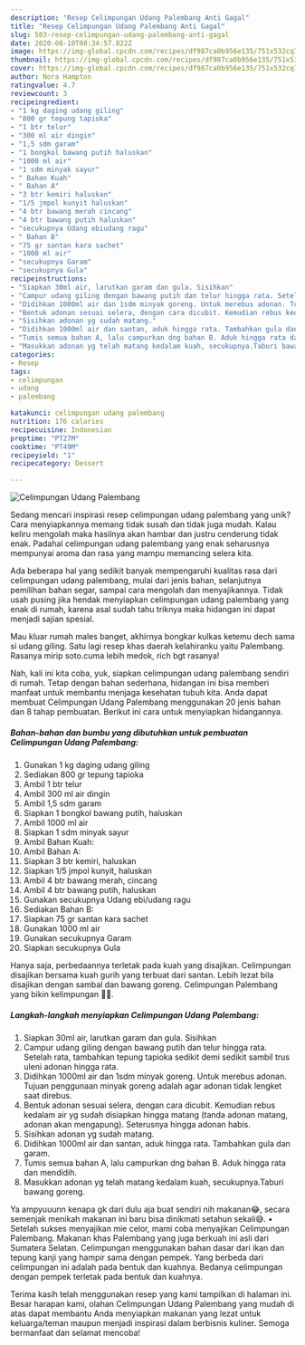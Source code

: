```yaml
---
description: "Resep Celimpungan Udang Palembang Anti Gagal"
title: "Resep Celimpungan Udang Palembang Anti Gagal"
slug: 503-resep-celimpungan-udang-palembang-anti-gagal
date: 2020-08-10T08:34:57.822Z
image: https://img-global.cpcdn.com/recipes/df987ca0b956e135/751x532cq70/celimpungan-udang-palembang-foto-resep-utama.jpg
thumbnail: https://img-global.cpcdn.com/recipes/df987ca0b956e135/751x532cq70/celimpungan-udang-palembang-foto-resep-utama.jpg
cover: https://img-global.cpcdn.com/recipes/df987ca0b956e135/751x532cq70/celimpungan-udang-palembang-foto-resep-utama.jpg
author: Nora Hampton
ratingvalue: 4.7
reviewcount: 3
recipeingredient:
- "1 kg daging udang giling"
- "800 gr tepung tapioka"
- "1 btr telur"
- "300 ml air dingin"
- "1,5 sdm garam"
- "1 bongkol bawang putih haluskan"
- "1000 ml air"
- "1 sdm minyak sayur"
- " Bahan Kuah"
- " Bahan A"
- "3 btr kemiri haluskan"
- "1/5 jmpol kunyit haluskan"
- "4 btr bawang merah cincang"
- "4 btr bawang putih haluskan"
- "secukupnya Udang ebiudang ragu"
- " Bahan B"
- "75 gr santan kara sachet"
- "1000 ml air"
- "secukupnya Garam"
- "secukupnya Gula"
recipeinstructions:
- "Siapkan 30ml air, larutkan garam dan gula. Sisihkan"
- "Campur udang giling dengan bawang putih dan telur hingga rata. Setelah rata, tambahkan tepung tapioka sedikit demi sedikit sambil trus uleni adonan hingga rata."
- "Didihkan 1000ml air dan 1sdm minyak goreng. Untuk merebus adonan. Tujuan penggunaan minyak goreng adalah agar adonan tidak lengket saat direbus."
- "Bentuk adonan sesuai selera, dengan cara dicubit. Kemudian rebus kedalam air yg sudah disiapkan hingga matang (tanda adonan matang, adonan akan mengapung). Seterusnya hingga adonan habis."
- "Sisihkan adonan yg sudah matang."
- "Didihkan 1000ml air dan santan, aduk hingga rata. Tambahkan gula dan garam."
- "Tumis semua bahan A, lalu campurkan dng bahan B. Aduk hingga rata dan mendidih."
- "Masukkan adonan yg telah matang kedalam kuah, secukupnya.Taburi bawang goreng."
categories:
- Resep
tags:
- celimpungan
- udang
- palembang

katakunci: celimpungan udang palembang 
nutrition: 176 calories
recipecuisine: Indonesian
preptime: "PT27M"
cooktime: "PT49M"
recipeyield: "1"
recipecategory: Dessert

---
```



![Celimpungan Udang Palembang](https://img-global.cpcdn.com/recipes/df987ca0b956e135/751x532cq70/celimpungan-udang-palembang-foto-resep-utama.jpg)

Sedang mencari inspirasi resep celimpungan udang palembang yang unik? Cara menyiapkannya memang tidak susah dan tidak juga mudah. Kalau keliru mengolah maka hasilnya akan hambar dan justru cenderung tidak enak. Padahal celimpungan udang palembang yang enak seharusnya mempunyai aroma dan rasa yang mampu memancing selera kita.

Ada beberapa hal yang sedikit banyak mempengaruhi kualitas rasa dari celimpungan udang palembang, mulai dari jenis bahan, selanjutnya pemilihan bahan segar, sampai cara mengolah dan menyajikannya. Tidak usah pusing jika hendak menyiapkan celimpungan udang palembang yang enak di rumah, karena asal sudah tahu triknya maka hidangan ini dapat menjadi sajian spesial.

Mau kluar rumah males banget, akhirnya bongkar kulkas ketemu dech sama si udang giling. Satu lagi resep khas daerah kelahiranku yaitu Palembang. Rasanya mirip soto.cuma lebih medok, rich bgt rasanya!


Nah, kali ini kita coba, yuk, siapkan celimpungan udang palembang sendiri di rumah. Tetap dengan bahan sederhana, hidangan ini bisa memberi manfaat untuk membantu menjaga kesehatan tubuh kita. Anda dapat membuat Celimpungan Udang Palembang menggunakan 20 jenis bahan dan 8 tahap pembuatan. Berikut ini cara untuk menyiapkan hidangannya.

<!--inarticleads1-->

##### Bahan-bahan dan bumbu yang dibutuhkan untuk pembuatan Celimpungan Udang Palembang:

1. Gunakan 1 kg daging udang giling
1. Sediakan 800 gr tepung tapioka
1. Ambil 1 btr telur
1. Ambil 300 ml air dingin
1. Ambil 1,5 sdm garam
1. Siapkan 1 bongkol bawang putih, haluskan
1. Ambil 1000 ml air
1. Siapkan 1 sdm minyak sayur
1. Ambil  Bahan Kuah:
1. Ambil  Bahan A:
1. Siapkan 3 btr kemiri, haluskan
1. Siapkan 1/5 jmpol kunyit, haluskan
1. Ambil 4 btr bawang merah, cincang
1. Ambil 4 btr bawang putih, haluskan
1. Gunakan secukupnya Udang ebi/udang ragu
1. Sediakan  Bahan B:
1. Siapkan 75 gr santan kara sachet
1. Gunakan 1000 ml air
1. Gunakan secukupnya Garam
1. Siapkan secukupnya Gula


Hanya saja, perbedaannya terletak pada kuah yang disajikan. Celimpungan disajikan bersama kuah gurih yang terbuat dari santan. Lebih lezat bila disajikan dengan sambal dan bawang goreng. Celimpungan Palembang yang bikin kelimpungan 🤪😋. 

<!--inarticleads2-->

##### Langkah-langkah menyiapkan Celimpungan Udang Palembang:

1. Siapkan 30ml air, larutkan garam dan gula. Sisihkan
1. Campur udang giling dengan bawang putih dan telur hingga rata. Setelah rata, tambahkan tepung tapioka sedikit demi sedikit sambil trus uleni adonan hingga rata.
1. Didihkan 1000ml air dan 1sdm minyak goreng. Untuk merebus adonan. Tujuan penggunaan minyak goreng adalah agar adonan tidak lengket saat direbus.
1. Bentuk adonan sesuai selera, dengan cara dicubit. Kemudian rebus kedalam air yg sudah disiapkan hingga matang (tanda adonan matang, adonan akan mengapung). Seterusnya hingga adonan habis.
1. Sisihkan adonan yg sudah matang.
1. Didihkan 1000ml air dan santan, aduk hingga rata. Tambahkan gula dan garam.
1. Tumis semua bahan A, lalu campurkan dng bahan B. Aduk hingga rata dan mendidih.
1. Masukkan adonan yg telah matang kedalam kuah, secukupnya.Taburi bawang goreng.


Ya ampyuuunn kenapa gk dari dulu aja buat sendiri nih makanan😂, secara semenjak menikah makanan ini baru bisa dinikmati setahun sekali😅. • Setelah sukses menyajikan mie celor, mami coba menyajikan Celimpungan Palembang. Makanan khas Palembang yang juga berkuah ini asli dari Sumatera Selatan. Celimpungan menggunakan bahan dasar dari ikan dan tepung kanji yang hampir sama dengan pempek. Yang berbeda dari celimpungan ini adalah pada bentuk dan kuahnya. Bedanya celimpungan dengan pempek terletak pada bentuk dan kuahnya. 

Terima kasih telah menggunakan resep yang kami tampilkan di halaman ini. Besar harapan kami, olahan Celimpungan Udang Palembang yang mudah di atas dapat membantu Anda menyiapkan makanan yang lezat untuk keluarga/teman maupun menjadi inspirasi dalam berbisnis kuliner. Semoga bermanfaat dan selamat mencoba!
